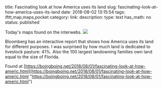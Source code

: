 title: Fascinating look at how America uses its land
slug: fascinating-look-at-how-america-uses-its-land
date: 2018-08-02 13:15:54
tags: ifttt,map,maps,pocket
category: 
link: 
description: 
type: text
has_math: no
status: published

Today's maps found on the interwebs. ![](http://ifttt.com/images/no_image_card.png)  
  

Bloomberg has an interactive report that shows how America uses its land for different purposes. I was surprised by how much land is dedicated to livestock pasture: 41%. Also the 100 largest landowning families own land equal to the size of Florida.  
  

Found at [https://boingboing.net/2018/08/01/fascinating-look-at-how-americ.html](https://boingboing.net/2018/08/01/fascinating-look-at-how-americ.html "https://boingboing.net/2018/08/01/fascinating-look-at-how-americ.html")



